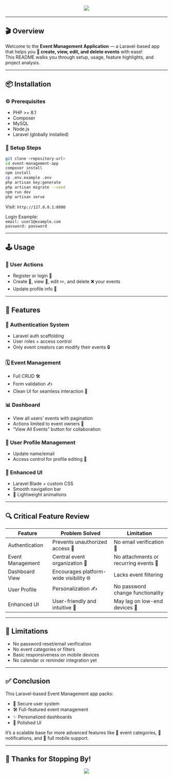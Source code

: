 
<h1 align="center">
  <img src="https://readme-typing-svg.herokuapp.com?font=Orbitron&size=20&duration=3000&color=FF3131&center=true&vCenter=true&lines=🎉+Welcome+to+Event+Management+App!;🚀+Plan.+Manage.+Celebrate.;📆+Built+with+Laravel+%2B+Love!" />
</h1>

---

## 🎬 Overview

Welcome to the **Event Management Application** — a Laravel-based app that helps you **🎯 create, view, edit, and delete events** with ease!  
This README walks you through setup, usage, feature highlights, and project analysis.

---

## 📦 Installation

### ⚙️ Prerequisites
- PHP >= 8.1  
- Composer  
- MySQL  
- Node.js  
- Laravel (globally installed)

### 🧪 Setup Steps

```bash
git clone <repository-url>
cd event-management-app
composer install
npm install
cp .env.example .env
php artisan key:generate
php artisan migrate --seed
npm run dev
php artisan serve
```

Visit: `http://127.0.0.1:8000`

Login Example:  
`email: user1@example.com`  
`password: password`

---

## 🕹️ Usage

### 👤 User Actions
- Register or login 🔐  
- Create 📝, view 👀, edit ✏️, and delete ❌ your events  
- Update profile info 📇  

---

## 🌟 Features

### 🔐 Authentication System
- Laravel auth scaffolding  
- User roles + access control  
- Only event creators can modify their events 🔒

### 🗓️ Event Management
- Full CRUD 🛠️  
- Form validation ✍️  
- Clean UI for seamless interaction 🎨

### 📊 Dashboard
- View all users’ events with pagination  
- Actions limited to event owners 👥  
- “View All Events” button for collaboration

### 👤 User Profile Management
- Update name/email  
- Access control for profile editing 🧾

### 💅 Enhanced UI
- Laravel Blade + custom CSS  
- Smooth navigation bar  
- 🎈 Lightweight animations

---

## 🔍 Critical Feature Review

| Feature                | Problem Solved                              | Limitation                          |
|------------------------|----------------------------------------------|-------------------------------------|
| Authentication         | Prevents unauthorized access 🚫             | No email verification 📧             |
| Event Management       | Central event organization 📅               | No attachments or recurring events 🔁 |
| Dashboard View         | Encourages platform-wide visibility 🌐      | Lacks event filtering                |
| User Profile           | Personalization ✍️                          | No password change functionality     |
| Enhanced UI            | User-friendly and intuitive 🤝              | May lag on low-end devices 🐢        |

---

## 🚧 Limitations
- No password reset/email verification  
- No event categories or filters  
- Basic responsiveness on mobile devices  
- No calendar or reminder integration yet

---

## ✅ Conclusion

This Laravel-based Event Management app packs:
- 🔐 Secure user system  
- 🛠️ Full-featured event management  
- ✨ Personalized dashboards  
- 🎨 Polished UI  

It’s a scalable base for more advanced features like 📅 event categories, 📨 notifications, and 📱 full mobile support.

---

## 🙌 Thanks for Stopping By!

<p align="center">
  <img src="https://readme-typing-svg.herokuapp.com?font=Fira+Code&size=24&pause=1000&color=FEC260&center=true&vCenter=true&width=500&lines=Made+with+Laravel+%2B+Coffee.;Deploy+cool+stuff.;Contribute%2C+Build%2C+Learn." />
</p>
